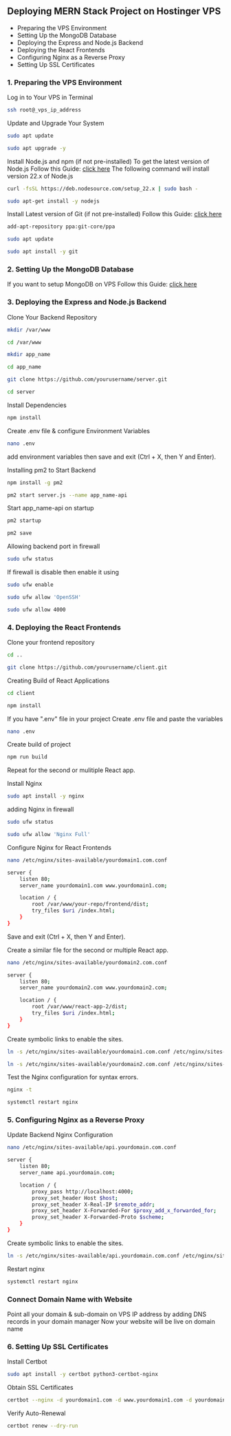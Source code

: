 
## Deploying MERN Stack Project on Hostinger VPS

- Preparing the VPS Environment
- Setting Up the MongoDB Database
- Deploying the Express and Node.js Backend
- Deploying the React Frontends
- Configuring Nginx as a Reverse Proxy
- Setting Up SSL Certificates

### 1. Preparing the VPS Environment

Log in to Your VPS in Terminal 
```bash
ssh root@_vps_ip_address
```

Update and Upgrade Your System
```bash
sudo apt update
```
```bash
sudo apt upgrade -y
```

Install Node.js and npm (if not pre-installed)
To get the latest version of Node.js Follow this Guide: [click here](https://nodejs.org/en)
The following command will install version 22.x of Node.js
```bash
curl -fsSL https://deb.nodesource.com/setup_22.x | sudo bash -
```
```bash
sudo apt-get install -y nodejs
```

Install Latest version of Git (if not pre-installed)
Follow this Guide: [click here](https://git-scm.com/downloads/linux)
```bash
add-apt-repository ppa:git-core/ppa
```
```bash
sudo apt update
```
```bash
sudo apt install -y git
```

###  2. Setting Up the MongoDB Database
If you want to setup MongoDB on VPS Follow this Guide: [click here](https://www.mongodb.com/docs/manual/tutorial/install-mongodb-on-ubuntu/)

### 3. Deploying the Express and Node.js Backend
Clone Your Backend Repository
```bash
mkdir /var/www
```
```bash
cd /var/www
```
```bash
mkdir app_name
```
```bash
cd app_name
```
```bash
git clone https://github.com/yourusername/server.git
```
```bash
cd server
```

Install Dependencies
```bash
npm install
```
Create .env file & configure Environment Variables
```bash
nano .env
```
add environment variables then save and exit (Ctrl + X, then Y and Enter).

Installing pm2 to Start Backend
```bash
npm install -g pm2
```
```bash
pm2 start server.js --name app_name-api
```
Start app_name-api on startup
```bash
pm2 startup
```
```bash
pm2 save
```

Allowing backend port in firewall 
```bash
sudo ufw status
```
If firewall is disable then enable it using 
```bash
sudo ufw enable
```
```bash
sudo ufw allow 'OpenSSH'
```
```bash
sudo ufw allow 4000
```

### 4. Deploying the React Frontends
Clone your frontend repository
```bash
cd ..
```
```bash
git clone https://github.com/yourusername/client.git
```
Creating Build of React Applications
```bash
cd client
```
```bash
npm install
```
If you have ".env" file in your project
Create .env file and paste the variables
```bash
nano .env
```
Create build of project
```bash
npm run build
```
Repeat for the second or mulitiple React app.

Install Nginx
```bash
sudo apt install -y nginx
```
adding Nginx in firewall
```bash
sudo ufw status
```
```bash
sudo ufw allow 'Nginx Full'
```

Configure Nginx for React Frontends
```bash
nano /etc/nginx/sites-available/yourdomain1.com.conf
```
```bash
server {
    listen 80;
    server_name yourdomain1.com www.yourdomain1.com;

    location / {
        root /var/www/your-repo/frontend/dist;
        try_files $uri /index.html;
    }
}
```
Save and exit (Ctrl + X, then Y and Enter).

Create a similar file for the second or multiple React app.
```bash
nano /etc/nginx/sites-available/yourdomain2.com.conf
```
```bash
server {
    listen 80;
    server_name yourdomain2.com www.yourdomain2.com;

    location / {
        root /var/www/react-app-2/dist;
        try_files $uri /index.html;
    }
}
```

Create symbolic links to enable the sites.
```bash
ln -s /etc/nginx/sites-available/yourdomain1.com.conf /etc/nginx/sites-enabled/
```
```bash
ln -s /etc/nginx/sites-available/yourdomain2.com.conf /etc/nginx/sites-enabled/
```

Test the Nginx configuration for syntax errors.
```bash
nginx -t
```
```bash
systemctl restart nginx
```

### 5. Configuring Nginx as a Reverse Proxy
Update Backend Nginx Configuration
```bash
nano /etc/nginx/sites-available/api.yourdomain.com.conf
```
```bash
server {
    listen 80;
    server_name api.yourdomain.com;

    location / {
        proxy_pass http://localhost:4000;
        proxy_set_header Host $host;
        proxy_set_header X-Real-IP $remote_addr;
        proxy_set_header X-Forwarded-For $proxy_add_x_forwarded_for;
        proxy_set_header X-Forwarded-Proto $scheme;
    }
}
```

Create symbolic links to enable the sites.
```bash
ln -s /etc/nginx/sites-available/api.yourdomain.com.conf /etc/nginx/sites-enabled/
```

Restart nginx
```bash
systemctl restart nginx
```

### Connect Domain Name with Website
Point all your domain & sub-domain on VPS IP address by adding DNS records in your domain manager 
Now your website will be live on domain name

### 6. Setting Up SSL Certificates 
Install Certbot
```bash
sudo apt install -y certbot python3-certbot-nginx
```
Obtain SSL Certificates
```bash
certbot --nginx -d yourdomain1.com -d www.yourdomain1.com -d yourdomain2.com -d api.yourdomain.com
```
Verify Auto-Renewal
```bash
certbot renew --dry-run
```
